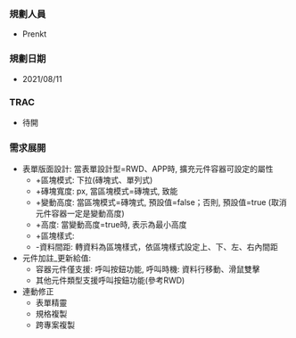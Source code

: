 ### <div id="user">規劃人員</div>
* Prenkt

### <div id="updatedate">規劃日期</div>
* 2021/08/11

### <div id="trac">TRAC</div>
* 待開 

### <div id="requirement">需求展開</div>
* 表單版面設計: 當表單設計型=RWD、APP時, 擴充元件容器可設定的屬性
    * +區塊模式: 下拉(磚塊式、單列式)
    * +磚塊寬度: px, 當區塊模式=磚塊式, 致能
    * +變動高度: 當區塊模式=磚塊式, 預設值=false；否則, 預設值=true (取消元件容器一定是變動高度) 
    * +高度: 當變動高度=true時, 表示為最小高度
    * +區塊樣式:
    * -資料間距: 轉資料為區塊樣式，依區塊樣式設定上、下、左、右內間距 
* 元件加註_更新給值: 
    * 容器元件僅支援: 呼叫按鈕功能, 呼叫時機: 資料行移動、滑鼠雙擊
    * 其他元件類型支援呼叫按鈕功能(參考RWD)
* 連動修正
    * 表單精靈
    * 規格複製
    * 跨專案複製
    
   




